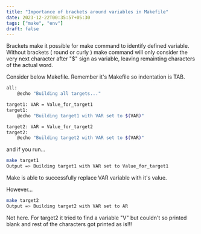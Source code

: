 ```yaml
---
title: "Importance of brackets around variables in Makefile"
date: 2023-12-22T00:35:57+05:30
tags: ["make", "env"]
draft: false
---
```


Brackets make it possible for make command to identify defined variable.
Without brackets ( round or curly )  make command will only consider the very next character after "$" sign as variable, leaving remainting characters of the actual word.

Consider below Makefile. Remember it's Makefile so indentation is TAB.

```sh
all: 
	@echo "Building all targets..."

target1: VAR = Value_for_target1
target1:
	@echo "Building target1 with VAR set to $(VAR)"

target2: VAR = Value_for_target2
target2:
	@echo "Building target2 with VAR set to $(VAR)"

```
and if you run... 
```sh
make target1
Output => Building target1 with VAR set to Value_for_target1
```

Make is able to successfully replace VAR variable with it's value.

However...

```sh
make target2
Output => Building target2 with VAR set to AR
```

Not here. For target2 it tried to find a variable "V" but couldn't so printed blank and rest of the characters got printed as is!!! 
